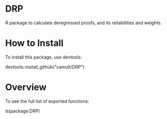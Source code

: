 # DRP

R package to calculate deregressed proofs, and its reliabilities and weights.


# How to Install

To install this package, use devtools:

devtools::install_github("camult/DRP")


# Overview

To see the full list of exported functions:

ls(package:DRP)
